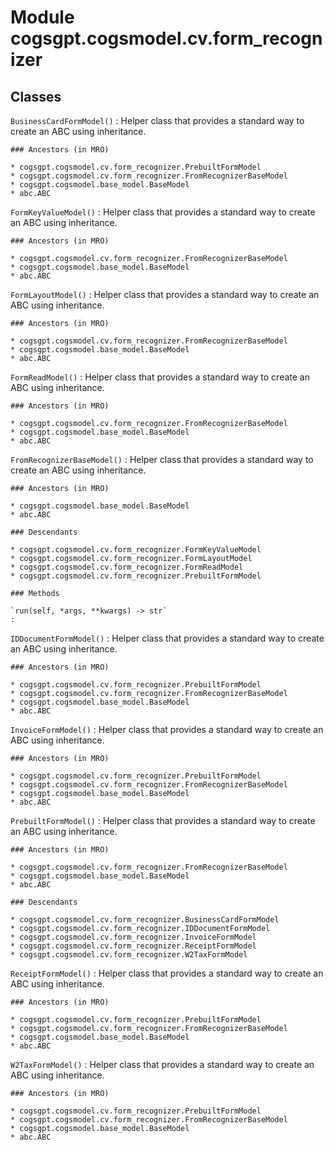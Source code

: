 Module cogsgpt.cogsmodel.cv.form_recognizer
===========================================

Classes
-------

`BusinessCardFormModel()`
:   Helper class that provides a standard way to create an ABC using
    inheritance.

    ### Ancestors (in MRO)

    * cogsgpt.cogsmodel.cv.form_recognizer.PrebuiltFormModel
    * cogsgpt.cogsmodel.cv.form_recognizer.FromRecognizerBaseModel
    * cogsgpt.cogsmodel.base_model.BaseModel
    * abc.ABC

`FormKeyValueModel()`
:   Helper class that provides a standard way to create an ABC using
    inheritance.

    ### Ancestors (in MRO)

    * cogsgpt.cogsmodel.cv.form_recognizer.FromRecognizerBaseModel
    * cogsgpt.cogsmodel.base_model.BaseModel
    * abc.ABC

`FormLayoutModel()`
:   Helper class that provides a standard way to create an ABC using
    inheritance.

    ### Ancestors (in MRO)

    * cogsgpt.cogsmodel.cv.form_recognizer.FromRecognizerBaseModel
    * cogsgpt.cogsmodel.base_model.BaseModel
    * abc.ABC

`FormReadModel()`
:   Helper class that provides a standard way to create an ABC using
    inheritance.

    ### Ancestors (in MRO)

    * cogsgpt.cogsmodel.cv.form_recognizer.FromRecognizerBaseModel
    * cogsgpt.cogsmodel.base_model.BaseModel
    * abc.ABC

`FromRecognizerBaseModel()`
:   Helper class that provides a standard way to create an ABC using
    inheritance.

    ### Ancestors (in MRO)

    * cogsgpt.cogsmodel.base_model.BaseModel
    * abc.ABC

    ### Descendants

    * cogsgpt.cogsmodel.cv.form_recognizer.FormKeyValueModel
    * cogsgpt.cogsmodel.cv.form_recognizer.FormLayoutModel
    * cogsgpt.cogsmodel.cv.form_recognizer.FormReadModel
    * cogsgpt.cogsmodel.cv.form_recognizer.PrebuiltFormModel

    ### Methods

    `run(self, *args, **kwargs) ‑> str`
    :

`IDDocumentFormModel()`
:   Helper class that provides a standard way to create an ABC using
    inheritance.

    ### Ancestors (in MRO)

    * cogsgpt.cogsmodel.cv.form_recognizer.PrebuiltFormModel
    * cogsgpt.cogsmodel.cv.form_recognizer.FromRecognizerBaseModel
    * cogsgpt.cogsmodel.base_model.BaseModel
    * abc.ABC

`InvoiceFormModel()`
:   Helper class that provides a standard way to create an ABC using
    inheritance.

    ### Ancestors (in MRO)

    * cogsgpt.cogsmodel.cv.form_recognizer.PrebuiltFormModel
    * cogsgpt.cogsmodel.cv.form_recognizer.FromRecognizerBaseModel
    * cogsgpt.cogsmodel.base_model.BaseModel
    * abc.ABC

`PrebuiltFormModel()`
:   Helper class that provides a standard way to create an ABC using
    inheritance.

    ### Ancestors (in MRO)

    * cogsgpt.cogsmodel.cv.form_recognizer.FromRecognizerBaseModel
    * cogsgpt.cogsmodel.base_model.BaseModel
    * abc.ABC

    ### Descendants

    * cogsgpt.cogsmodel.cv.form_recognizer.BusinessCardFormModel
    * cogsgpt.cogsmodel.cv.form_recognizer.IDDocumentFormModel
    * cogsgpt.cogsmodel.cv.form_recognizer.InvoiceFormModel
    * cogsgpt.cogsmodel.cv.form_recognizer.ReceiptFormModel
    * cogsgpt.cogsmodel.cv.form_recognizer.W2TaxFormModel

`ReceiptFormModel()`
:   Helper class that provides a standard way to create an ABC using
    inheritance.

    ### Ancestors (in MRO)

    * cogsgpt.cogsmodel.cv.form_recognizer.PrebuiltFormModel
    * cogsgpt.cogsmodel.cv.form_recognizer.FromRecognizerBaseModel
    * cogsgpt.cogsmodel.base_model.BaseModel
    * abc.ABC

`W2TaxFormModel()`
:   Helper class that provides a standard way to create an ABC using
    inheritance.

    ### Ancestors (in MRO)

    * cogsgpt.cogsmodel.cv.form_recognizer.PrebuiltFormModel
    * cogsgpt.cogsmodel.cv.form_recognizer.FromRecognizerBaseModel
    * cogsgpt.cogsmodel.base_model.BaseModel
    * abc.ABC